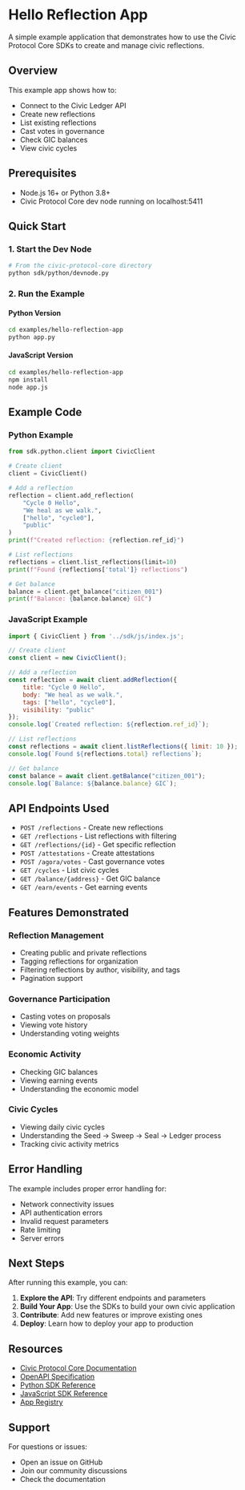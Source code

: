 # Hello Reflection App

A simple example application that demonstrates how to use the Civic Protocol Core SDKs to create and manage civic reflections.

## Overview

This example app shows how to:
- Connect to the Civic Ledger API
- Create new reflections
- List existing reflections
- Cast votes in governance
- Check GIC balances
- View civic cycles

## Prerequisites

- Node.js 16+ or Python 3.8+
- Civic Protocol Core dev node running on localhost:5411

## Quick Start

### 1. Start the Dev Node

```bash
# From the civic-protocol-core directory
python sdk/python/devnode.py
```

### 2. Run the Example

#### Python Version

```bash
cd examples/hello-reflection-app
python app.py
```

#### JavaScript Version

```bash
cd examples/hello-reflection-app
npm install
node app.js
```

## Example Code

### Python Example

```python
from sdk.python.client import CivicClient

# Create client
client = CivicClient()

# Add a reflection
reflection = client.add_reflection(
    "Cycle 0 Hello",
    "We heal as we walk.",
    ["hello", "cycle0"],
    "public"
)
print(f"Created reflection: {reflection.ref_id}")

# List reflections
reflections = client.list_reflections(limit=10)
print(f"Found {reflections['total']} reflections")

# Get balance
balance = client.get_balance("citizen_001")
print(f"Balance: {balance.balance} GIC")
```

### JavaScript Example

```javascript
import { CivicClient } from '../sdk/js/index.js';

// Create client
const client = new CivicClient();

// Add a reflection
const reflection = await client.addReflection({
    title: "Cycle 0 Hello",
    body: "We heal as we walk.",
    tags: ["hello", "cycle0"],
    visibility: "public"
});
console.log(`Created reflection: ${reflection.ref_id}`);

// List reflections
const reflections = await client.listReflections({ limit: 10 });
console.log(`Found ${reflections.total} reflections`);

// Get balance
const balance = await client.getBalance("citizen_001");
console.log(`Balance: ${balance.balance} GIC`);
```

## API Endpoints Used

- `POST /reflections` - Create new reflections
- `GET /reflections` - List reflections with filtering
- `GET /reflections/{id}` - Get specific reflection
- `POST /attestations` - Create attestations
- `POST /agora/votes` - Cast governance votes
- `GET /cycles` - List civic cycles
- `GET /balance/{address}` - Get GIC balance
- `GET /earn/events` - Get earning events

## Features Demonstrated

### Reflection Management
- Creating public and private reflections
- Tagging reflections for organization
- Filtering reflections by author, visibility, and tags
- Pagination support

### Governance Participation
- Casting votes on proposals
- Viewing vote history
- Understanding voting weights

### Economic Activity
- Checking GIC balances
- Viewing earning events
- Understanding the economic model

### Civic Cycles
- Viewing daily civic cycles
- Understanding the Seed → Sweep → Seal → Ledger process
- Tracking civic activity metrics

## Error Handling

The example includes proper error handling for:
- Network connectivity issues
- API authentication errors
- Invalid request parameters
- Rate limiting
- Server errors

## Next Steps

After running this example, you can:

1. **Explore the API**: Try different endpoints and parameters
2. **Build Your App**: Use the SDKs to build your own civic application
3. **Contribute**: Add new features or improve existing ones
4. **Deploy**: Learn how to deploy your app to production

## Resources

- [Civic Protocol Core Documentation](../docs/)
- [OpenAPI Specification](../docs/openapi.yaml)
- [Python SDK Reference](../sdk/python/)
- [JavaScript SDK Reference](../sdk/js/)
- [App Registry](../registry/)

## Support

For questions or issues:
- Open an issue on GitHub
- Join our community discussions
- Check the documentation
